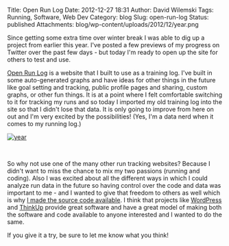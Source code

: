 Title: Open Run Log
Date: 2012-12-27 18:31
Author: David Wilemski
Tags: Running, Software, Web Dev
Category: blog
Slug: open-run-log
Status: published
Attachments: blog/wp-content/uploads/2012/12/year.png

Since getting some extra time over winter break I was able to dig up a
project from earlier this year. I've posted a few previews of my
progress on Twitter over the past few days - but today I'm ready to open
up the site for others to test and use.

[Open Run Log](http://openrunlog.org) is a website that I built to use
as a training log. I've built in some auto-generated graphs and have
ideas for other things in the future like goal setting and tracking,
public profile pages and sharing, custom graphs, or other fun things. It
is at a point where I felt comfortable switching to it for tracking my
runs and so today I imported my old training log into the site so that I
didn't lose that data. It is only going to improve from here on out and
I'm very excited by the possibilities\! (Yes, I'm a data nerd when it
comes to my running
log.)

[![year](http://davidwilemski.com/blog/wp-content/uploads/2012/12/year-960x1024.png)](http://openrunlog.org)

 

So why not use one of the many other run tracking websites? Because I
didn't want to miss the chance to mix my two passions (running and
coding). Also I was excited about all the different ways in which I
could analyze run data in the future so having control over the code and
data was important to me - and I wanted to give that freedom to others
as well which is why [I made the source code
available](https://github.com/davidwilemski/openrunlog). I think that
projects like [WordPress](http://wordpress.org) and
[ThinkUp](http://thinkupapp.com/) provide great software and have a
great model of making both the software and code available to anyone
interested and I wanted to do the same.

If you give it a try, be sure to let me know what you think\!
